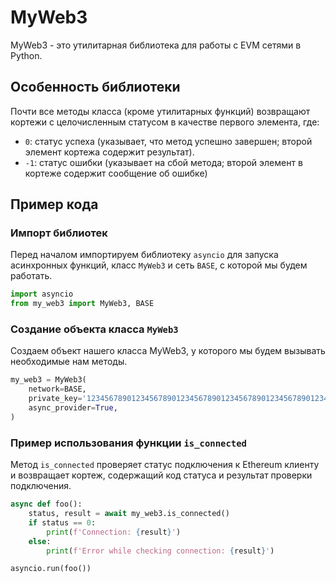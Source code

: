 # MyWeb3
MyWeb3 - это утилитарная библиотека для работы с EVM сетями в Python.

## Особенность библиотеки
Почти все методы класса (кроме утилитарных функций) возвращают кортежи с целочисленным статусом в качестве первого элемента, где:
- `0`: статус успеха (указывает, что метод успешно завершен; второй элемент кортежа содержит результат).
- `-1`: статус ошибки (указывает на сбой метода; второй элемент в кортеже содержит сообщение об ошибке)

## Пример кода
### Импорт библиотек
Перед началом импортируем библиотеку `asyncio` для запуска асинхронных функций, класс `MyWeb3` и сеть `BASE`, с которой мы будем работать.
```python
import asyncio
from my_web3 import MyWeb3, BASE
```

### Создание объекта класса `MyWeb3`
Создаем объект нашего класса MyWeb3, у которого мы будем вызывать необходимые нам методы.
```python
my_web3 = MyWeb3(
    network=BASE,
    private_key='1234567890123456789012345678901234567890123456789012345678901234',
    async_provider=True,
)
```

### Пример использования функции `is_connected`
Метод `is_connected` проверяет статус подключения к Ethereum клиенту и возвращает кортеж, содержащий код статуса и результат проверки подключения.
```python
async def foo():
    status, result = await my_web3.is_connected()
    if status == 0:
        print(f'Connection: {result}')
    else:
        print(f'Error while checking connection: {result}')

asyncio.run(foo())
```
